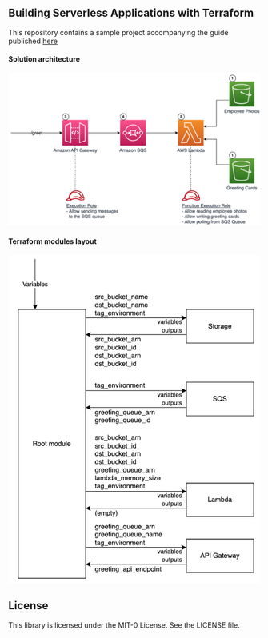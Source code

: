 ## Building Serverless Applications with Terraform 

This repository contains a sample project accompanying the guide published [here](https://serverlessland.com/content/guides/building-serverless-applications-with-terraform/01-introduction)

#### Solution architecture

![](module6.png)

#### Terraform modules layout

![](module8.png)

## License

This library is licensed under the MIT-0 License. See the LICENSE file.

